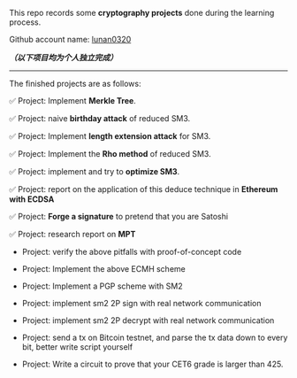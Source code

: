 This repo records some **cryptography projects** done during the learning process.




Github account name: [lunan0320](https://github.com/lunan0320)

***（以下项目均为个人独立完成）***

------

The finished projects are as follows:

✅ Project: Implement **Merkle Tree**.

✅ Project: naive **birthday attack** of reduced SM3.

✅ Project: Implement **length extension attack**  for SM3.

✅ Project: Implement the **Rho method** of reduced SM3.

✅ Project:  implement and try to **optimize SM3**.

✅ Project:  report on the application of this deduce technique in **Ethereum with ECDSA**

✅ Project:  **Forge a signature** to pretend that you are Satoshi

✅ Project: research report on **MPT**

- Project: verify the above pitfalls with proof-of-concept code
- Project: Implement the above ECMH scheme
- Project: Implement a PGP scheme with SM2
- Project: implement sm2 2P sign with real network communication
- Project: implement sm2 2P decrypt with real network communication

- Project: send a tx on Bitcoin testnet, and parse the tx data down to every bit, better write script yourself
- Project: Write a circuit to prove that your CET6 grade is larger than 425.
